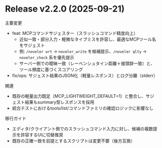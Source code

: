 # Release v2.2.0 (2025-09-21)

主要変更
- feat: MCPコマンドサジェスター（スラッシュコマンド精度向上）
  - 近似一致・部分入力・軽微なタイプミスを許容し、最適なMCPツール名をサジェスト
  - 例: `/noveler wrt` → `noveler_write` を候補提示、`/noveler qlty` → `noveler_check` 系を優先提示
  - サーバー側での曖昧一致（レーベンシュタイン距離＋接頭辞一致）と、ツール頻度に基づくスコアリング
- fix/ops: サジェスト結果のJSON化（軽量レスポンス）とログ分離（stderr）

関連
- 既存の軽量出力既定（MCP_LIGHTWEIGHT_DEFAULT=1）と整合し、サジェスト結果もsummary型レスポンスを採用
- 統合テストにおけるtools/list/コマンドファミリの確認ロジックに影響なし

移行ガイド
- エディタ/クライアント側でのスラッシュコマンド入力に対し、候補の複数提示を許容するUIに切替推奨
- 既存の正確一致を前提とするスクリプトは変更不要（後方互換）
